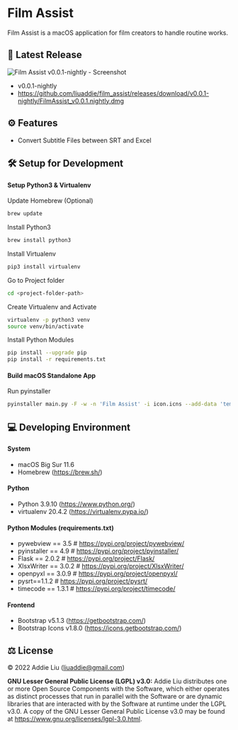 # Film Assist
Film Assist is a macOS application for film creators to handle routine works.

## 📌 Latest Release
![Film Assist v0.0.1-nightly - Screenshot](https://user-images.githubusercontent.com/4589580/219295877-23d7762c-df84-4d16-a0a3-16f0187b02df.png "Film Assist v0.0.1-nightly - Screenshot")
- v0.0.1-nightly
- https://github.com/liuaddie/film_assist/releases/download/v0.0.1-nightly/FilmAssist_v0.0.1.nightly.dmg

## ⚙️ Features
- Convert Subtitle Files between SRT and Excel

## 🛠 Setup for Development

#### Setup Python3 & Virtualenv
Update Homebrew (Optional)
```bash
brew update
```

Install Python3
```bash
brew install python3
```

Install Virtualenv
```bash
pip3 install virtualenv
```

Go to Project folder
```bash
cd <project-folder-path>
```

Create Virtualenv and Activate
```bash
virtualenv -p python3 venv
source venv/bin/activate
```

Install Python Modules
```bash
pip install --upgrade pip
pip install -r requirements.txt
```

#### Build macOS Standalone App
Run pyinstaller
```bash
pyinstaller main.py -F -w -n 'Film Assist' -i icon.icns --add-data 'templates:templates' --add-data 'assets:assets'
```

## 💻 Developing Environment
#### System
- macOS Big Sur 11.6
- Homebrew (https://brew.sh/)

#### Python
- Python 3.9.10 (https://www.python.org/)
- virtualenv 20.4.2 (https://virtualenv.pypa.io/)

#### Python Modules (requirements.txt)
- pywebview == 3.5 # https://pypi.org/project/pywebview/
- pyinstaller == 4.9  # https://pypi.org/project/pyinstaller/
- Flask == 2.0.2 # https://pypi.org/project/Flask/
- XlsxWriter == 3.0.2 # https://pypi.org/project/XlsxWriter/
- openpyxl == 3.0.9 # https://pypi.org/project/openpyxl/
- pysrt==1.1.2 # https://pypi.org/project/pysrt/
- timecode == 1.3.1 # https://pypi.org/project/timecode/

#### Frontend
- Bootstrap v5.1.3 (https://getbootstrap.com/)
- Bootstrap Icons v1.8.0 (https://icons.getbootstrap.com/)

## ⚖️ License
© 2022 Addie Liu (liuaddie@gmail.com)

**GNU Lesser General Public License (LGPL) v3.0:** Addie Liu distributes one or more Open Source Components with the Software, which either operates as distinct processes that run in parallel with the Software or are dynamic libraries that are interacted with by the Software at runtime under the LGPL v3.0. A copy of the GNU Lesser General Public License v3.0 may be found at https://www.gnu.org/licenses/lgpl-3.0.html.
